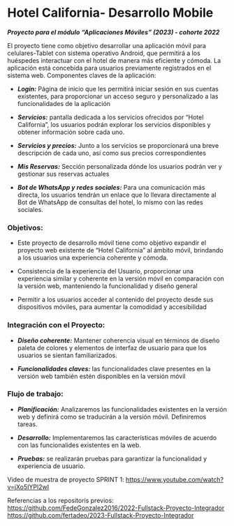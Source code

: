 # Hotel California- Desarrollo Mobile

***Proyecto para el módulo “Aplicaciones Móviles” (2023) - cohorte 2022***

El proyecto tiene como objetivo desarrollar una aplicación móvil para celulares-Tablet con sistema operativo Android, que permitirá a los huéspedes interactuar con el hotel de manera más eficiente y cómoda. La aplicación está concebida para usuarios previamente registrados en el sistema web.
Componentes claves de la aplicación:

* ***Login:*** Página de inicio que les permitirá iniciar sesión en sus cuentas existentes, para proporcionar un acceso seguro y personalizado a las funcionalidades de la aplicación

* ***Servicios:*** pantalla dedicada a los servicios ofrecidos por “Hotel California”, los usuarios podrán explorar los servicios disponibles y obtener información sobre cada uno.

* ***Servicios y precios:*** Junto a los servicios se proporcionará una breve descripción de cada uno, así como sus precios correspondientes

* ***Mis Reservas:*** Sección personalizada dónde los usuarios podrán ver y gestionar sus reservas actuales

* ***Bot de WhatsApp y redes sociales:*** Para una comunicación más directa, los usuarios tendrán un enlace que lo llevara directamente al Bot de WhatsApp de consultas del hotel, lo mismo con las redes sociales.


### Objetivos:
* Este proyecto de desarrollo móvil tiene como objetivo expandir el proyecto web existente de “Hotel California” al ámbito móvil, brindando a los usuarios una experiencia coherente y cómoda.

* Consistencia de la experiencia del Usuario, proporcionar una experiencia similar y coherente en la versión móvil en comparación con la versión web, manteniendo la funcionalidad y diseño general

* Permitir a los usuarios acceder al contenido del proyecto desde sus dispositivos móviles, para aumentar la comodidad y accesibilidad

### Integración con el Proyecto:

* ***Diseño coherente:*** Mantener coherencia visual en términos de diseño paleta de colores y elementos de interfaz de usuario para que los usuarios se sientan familiarizados.

* ***Funcionalidades claves:*** las funcionalidades clave presentes en la versión web también estén disponibles en la versión móvil

### Flujo de trabajo:
* ***Planificación:*** Analizaremos las funcionalidades existentes en la versión web y definirá como se traducirán a la versión móvil. Definiremos tareas.

* ***Desarrollo:*** Implementaremos las características móviles de acuerdo con las funcionalides existentes en la web.

* ***Pruebas:*** se realizarán pruebas para garantizar la funcionalidad y experiencia de usuario.

Video de muestra de proyecto SPRINT 1: https://www.youtube.com/watch?v=jXo5IYPl2wI


Referencias a los repositoris previos:
https://github.com/FedeGonzalez2016/2022-Fullstack-Proyecto-Integrador
https://github.com/fertadeo/2023-Fullstack-Proyecto-Integrador



